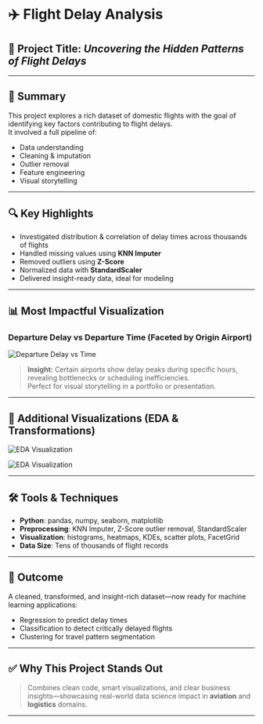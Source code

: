 
# ✈️ Flight Delay Analysis

## 📌 Project Title: *Uncovering the Hidden Patterns of Flight Delays*

---

## 🧠 Summary
This project explores a rich dataset of domestic flights with the goal of identifying key factors contributing to flight delays.  
It involved a full pipeline of:
- Data understanding
- Cleaning & imputation
- Outlier removal
- Feature engineering
- Visual storytelling

---

## 🔍 Key Highlights
- Investigated distribution & correlation of delay times across thousands of flights  
- Handled missing values using **KNN Imputer**  
- Removed outliers using **Z-Score**  
- Normalized data with **StandardScaler**  
- Delivered insight-ready data, ideal for modeling

---

## 📊 Most Impactful Visualization

### **Departure Delay vs Departure Time (Faceted by Origin Airport)**  
![Departure Delay vs Time](departure_delay_vs_time_by_origin.png)

> **Insight:** Certain airports show delay peaks during specific hours, revealing bottlenecks or scheduling inefficiencies.  
> Perfect for visual storytelling in a portfolio or presentation.

---

## 📸 Additional Visualizations (EDA & Transformations)

![EDA Visualization](539e191d-b34a-43a0-af4f-b4dc1c60ea17.png)

![EDA Visualization](98e70775-e53e-48a0-ba4a-acce712d0789.png)

---

## 🛠 Tools & Techniques

- **Python**: pandas, numpy, seaborn, matplotlib  
- **Preprocessing**: KNN Imputer, Z-Score outlier removal, StandardScaler  
- **Visualization**: histograms, heatmaps, KDEs, scatter plots, FacetGrid  
- **Data Size**: Tens of thousands of flight records

---

## 🎯 Outcome

A cleaned, transformed, and insight-rich dataset—now ready for machine learning applications:
- Regression to predict delay times  
- Classification to detect critically delayed flights  
- Clustering for travel pattern segmentation

---

## ✅ Why This Project Stands Out

> Combines clean code, smart visualizations, and clear business insights—showcasing real-world data science impact in **aviation** and **logistics** domains.

---

